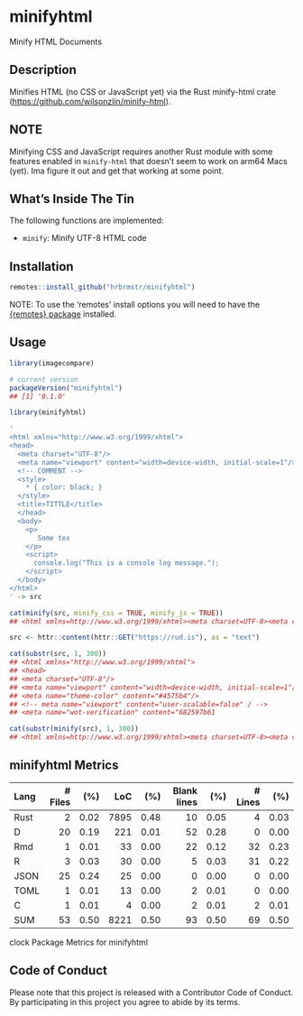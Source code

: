 
# minifyhtml

Minify HTML Documents

## Description

Minifies HTML (no CSS or JavaScript yet) via the Rust minify-html crate
(<https://github.com/wilsonzlin/minify-html>).

## NOTE

Minifying CSS and JavaScript requires another Rust module with some
features enabled in `minify-html` that doesn’t seem to work on arm64
Macs (yet). Ima figure it out and get that working at some point.

## What’s Inside The Tin

The following functions are implemented:

-   `minify`: Minify UTF-8 HTML code

## Installation

``` r
remotes::install_github("hrbrmstr/minifyhtml")
```

NOTE: To use the ‘remotes’ install options you will need to have the
[{remotes} package](https://github.com/r-lib/remotes) installed.

## Usage

``` r
library(imagecompare)

# current version
packageVersion("minifyhtml")
## [1] '0.1.0'
```

``` r
library(minifyhtml)

'
<html xmlns="http://www.w3.org/1999/xhtml">
<head>
  <meta charset="UTF-8"/>
  <meta name="viewport" content="width=device-width, initial-scale=1"/>
  <!-- COMMENT -->
  <style>
    * { color: black; }
  </style>
  <title>TITTLE</title>
  </head>
  <body>
    <p>
       Some tex
    </p>
    <script>
      console.log("This is a console log message.");
    </script>
  </body>
</html>
' -> src

cat(minify(src, minify_css = TRUE, minify_js = TRUE))
## <html xmlns=http://www.w3.org/1999/xhtml><meta charset=UTF-8><meta content=width=device-width,initial-scale=1 name=viewport><style>* { color: black; }</style><title>TITTLE</title><body><p>Some tex</p><script>console.log("This is a console log message.");</script>
```

``` r
src <- httr::content(httr::GET("https://rud.is"), as = "text")

cat(substr(src, 1, 300))
## <html xmlns="http://www.w3.org/1999/xhtml">
## <head>
## <meta charset="UTF-8"/>
## <meta name="viewport" content="width=device-width, initial-scale=1"/>
## <meta name="theme-color" content="#4575b4"/>
## <!-- meta name="viewport" content="user-scalable=false" / -->
## <meta name="wot-verification" content="682597b61

cat(substr(minify(src), 1, 300))
## <html xmlns=http://www.w3.org/1999/xhtml><meta charset=UTF-8><meta content=width=device-width,initial-scale=1 name=viewport><meta content=#4575b4 name=theme-color><meta content=682597b61c21873545ca name=wot-verification><meta content=ltsLJXWktlxKHpTw8xKoHsF2MnAjV9o7O0FmtGk1c_Y name=google-site-verif
```

## minifyhtml Metrics

| Lang | \# Files |  (%) |  LoC |  (%) | Blank lines |  (%) | \# Lines |  (%) |
|:-----|---------:|-----:|-----:|-----:|------------:|-----:|---------:|-----:|
| Rust |        2 | 0.02 | 7895 | 0.48 |          10 | 0.05 |        4 | 0.03 |
| D    |       20 | 0.19 |  221 | 0.01 |          52 | 0.28 |        0 | 0.00 |
| Rmd  |        1 | 0.01 |   33 | 0.00 |          22 | 0.12 |       32 | 0.23 |
| R    |        3 | 0.03 |   30 | 0.00 |           5 | 0.03 |       31 | 0.22 |
| JSON |       25 | 0.24 |   25 | 0.00 |           0 | 0.00 |        0 | 0.00 |
| TOML |        1 | 0.01 |   13 | 0.00 |           2 | 0.01 |        0 | 0.00 |
| C    |        1 | 0.01 |    4 | 0.00 |           2 | 0.01 |        2 | 0.01 |
| SUM  |       53 | 0.50 | 8221 | 0.50 |          93 | 0.50 |       69 | 0.50 |

clock Package Metrics for minifyhtml

## Code of Conduct

Please note that this project is released with a Contributor Code of
Conduct. By participating in this project you agree to abide by its
terms.
